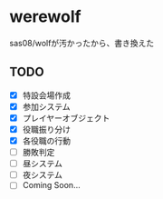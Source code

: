 # werewolf
sas08/wolfが汚かったから、書き換えた

## TODO
-[x] 特設会場作成
-[x] 参加システム
-[x] プレイヤーオブジェクト
-[x] 役職振り分け
-[x] 各役職の行動
-[ ] 勝敗判定
-[ ] 昼システム
-[ ] 夜システム
-[ ] Coming Soon...